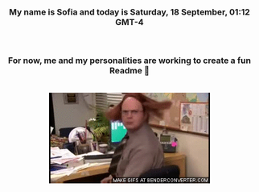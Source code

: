 


<div align="center">
<h3 >My name is Sofia and today is Saturday, 18 September, 01:12 GMT-4</h3><br>
<h3 >For now, me and my personalities are working to create a fun Readme 👋
</h3><br>
<img src='img/dwight.gif' alt='working...'/>
</div>
